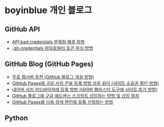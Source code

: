 boyinblue 개인 블로그
===

GitHub API
---
- [API bad credentials 문제점 해결 방법](001_github_api/001_bad_credential.html "API bad credentials 문제점 해결 방법") 
- [.git-credentials 파일로부터 토큰 파싱 방법](001_github_api/002_get_token_from_credential_file.html ".git-credentials 파일로부터 토큰 파싱 방법")
   
GitHub Blog (GitHub Pages)
---
- [무료 웹서버 추천 (GitHub 블로그 개설 방법)](002_github_blog/001_advantage_of_github_blog.html "무료 웹서버 추천 (GitHub 블로그 개설 방법)")
- [GitHub Pages에 구글 서치 콘솔 등록 방법 아주 쉽다 (사이트 소유권 확인 방법)](002_github_blog/002_google_search_console_apply.html "구글 서비 콘솔 등록 방법")
- [네이버 서치 어드바이저에 등록 방법 (네이버 웹마스터 도구에 사이트 추가 방법)](002_github_blog/003_naver_search_advisor.html "네이버 서치 어드바이저에 등록 방법")
- [GitHub 블로그에 구글 애드센스 스크립트 삽입하는 방법 및 삽입 위치](002_github_blog/004_google_adsense_github_pages.html "GitHub 블로그에 구글 애드센스 스크립트 삽입하는 방법 및 삽입 위치")
- [GitHub Pages를 다음 검색 엔진에 등록 신청하는 방법](002_github_blog/005_add_to_daum_search_engine.html "GitHub Pages를 다음 검색 엔진에 등록 신청하는 방법")

Python
---
